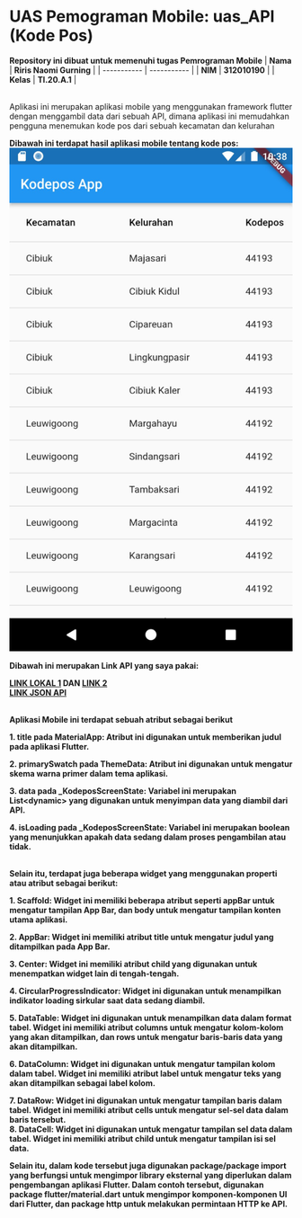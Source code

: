 # UAS Pemograman Mobile: uas_API (Kode Pos)

<strong>Repository ini dibuat untuk memenuhi tugas Pemrograman Mobile</strong>
| <strong>Nama</strong>      | <strong>Riris Naomi Gurning</strong>  |
| ----------- | ----------- |
| <strong>NIM</strong>     | <strong>312010190</strong>       |
| <strong>Kelas</strong>   | <strong>TI.20.A.1</strong>        |

<br>Aplikasi ini merupakan aplikasi mobile yang menggunakan framework flutter dengan menggambil data dari sebuah API, dimana aplikasi ini memudahkan pengguna menemukan kode pos dari sebuah kecamatan dan kelurahan</br>

<strong>Dibawah ini terdapat hasil aplikasi mobile tentang kode pos:</strong>
![](foto/ssuasapi.jpg)

<strong>Dibawah ini merupakan Link API yang saya pakai:

[LINK LOKAL 1](https://github.com/farizdotid/DAFTAR-API-LOKAL-INDONESIA#hiburan) DAN [LINK 2](https://github.com/bachors/apiapi#kode-pos-api)
<br>[LINK JSON API](https://kodepos-2d475.firebaseio.com/kota_kab/k69.json?print=pretty)</br>

<br><strong>Aplikasi Mobile ini terdapat sebuah atribut sebagai berikut</br></strong>
<p>1. title pada MaterialApp: Atribut ini digunakan untuk memberikan judul pada aplikasi Flutter.</p><p>2. primarySwatch pada ThemeData: Atribut ini digunakan untuk mengatur skema warna primer dalam tema aplikasi.</p><p>3. data pada _KodeposScreenState: Variabel ini merupakan List<<b>dynamic</b>> yang digunakan untuk menyimpan data yang diambil dari API.</p><p>4. isLoading pada _KodeposScreenState: Variabel ini merupakan boolean yang menunjukkan apakah data sedang dalam proses pengambilan atau tidak.</p>

<br>Selain itu, terdapat juga beberapa widget yang menggunakan properti atau atribut sebagai berikut:</br>
<p>1. Scaffold: Widget ini memiliki beberapa atribut seperti appBar untuk mengatur tampilan App Bar, dan body untuk mengatur tampilan konten utama aplikasi.<p>2. AppBar: Widget ini memiliki atribut title untuk mengatur judul yang ditampilkan pada App Bar.<p>3. Center: Widget ini memiliki atribut child yang digunakan untuk menempatkan widget lain di tengah-tengah.<p>4. CircularProgressIndicator: Widget ini digunakan untuk menampilkan indikator loading sirkular saat data sedang diambil.
<p>5. DataTable: Widget ini digunakan untuk menampilkan data dalam format tabel. Widget ini memiliki atribut columns untuk mengatur kolom-kolom yang akan ditampilkan, dan rows untuk mengatur baris-baris data yang akan ditampilkan.
<p>6. DataColumn: Widget ini digunakan untuk mengatur tampilan kolom dalam tabel. Widget ini memiliki atribut label untuk mengatur teks yang akan ditampilkan sebagai label kolom.
<p>7. DataRow: Widget ini digunakan untuk mengatur tampilan baris dalam tabel. Widget ini memiliki atribut cells untuk mengatur sel-sel data dalam baris tersebut.
<br>8. DataCell: Widget ini digunakan untuk mengatur tampilan sel data dalam tabel. Widget ini memiliki atribut child untuk mengatur tampilan isi sel data.</br>
<p><strong>Selain itu, dalam kode tersebut juga digunakan package/package import yang berfungsi untuk mengimpor library eksternal yang diperlukan dalam pengembangan aplikasi Flutter. Dalam contoh tersebut, digunakan package flutter/material.dart untuk mengimpor komponen-komponen UI dari Flutter, dan package http untuk melakukan permintaan HTTP ke API.</strong></p>